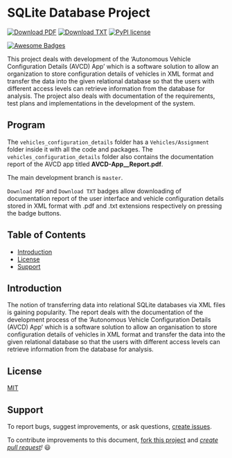# SQLite Database Project

<!-- :: -->
[![Download PDF][SHIELD_PDF]][DOWNLOAD_PDF]
[![Download TXT][SHIELD_TXT]][DOWNLOAD_TXT]
[![PyPI license](https://img.shields.io/pypi/l/ansicolortags.svg)](https://pypi.python.org/pypi/ansicolortags/)

<!-- :: -->
[SHIELD_PDF]: https://img.shields.io/badge/download-PDF-brightgreen.svg
[SHIELD_TXT]: https://img.shields.io/badge/download-TXT-brightgreen.svg

[DOWNLOAD_PDF]: https://github.com/mM-009/Autonomous-Vehicle-Configuration-Details-AVCD-App/releases/download/0.1.0/AVCD-App__Report.pdf
[DOWNLOAD_TXT]: https://github.com/mM-009/Autonomous-Vehicle-Configuration-Details-AVCD-App/releases/download/0.1.0/vehiclesConfig.txt

<!-- :: -->
<!-- Version 0.1.0  -->

<!-- ::  [DOWNLOAD_PDF]: https://github.com/susam/gitpr/releases/download/0.6.0/AVCD-App__Report.pdf   \maketitle -->


[![Awesome Badges](https://img.shields.io/badge/badges-awesome-green.svg)](https://github.com/Naereen/badges)

<!--   write comments   -->

This project deals with development of the ‘Autonomous Vehicle Configuration Details (AVCD) App’ which is a software solution to allow an organization to store configuration details of vehicles in XML format and transfer the data into the given relational database so that the users with different access levels can retrieve information from the database for analysis.  The project also deals with documentation of the requirements, test plans and implementations in the development of the system. 

## Program
The `vehicles_configuration_details` folder has a  `Vehicles/Assignment` folder inside it with all the code and packages.
The `vehicles_configuration_details` folder also contains the documentation report of the AVCD app titled **AVCD-App__Report.pdf**.

 The main development branch is `master`.

`Download PDF` and `Download TXT` badges allow downloading of documentation report of the user interface and vehicle configuration details stored in XML format with .pdf and .txt extensions respectively on pressing the badge buttons.

 Table of Contents
----------------------

* [Introduction](#introduction)
* [License](#license)
* [Support](#support)



<!-- :: \fi -->
<!-- :: \tableofcontents -->
<!-- :: \pagebreak -->

Introduction
------------

The notion of transferring data into relational SQLite databases via XML files is gaining popularity. The report deals with the documentation of the development process of the ‘Autonomous Vehicle Configuration Details (AVCD) App’ which is a software solution to allow an organisation to store configuration details of vehicles in XML format and transfer the data into the given relational database so that the users with different access levels can retrieve information from the database for analysis.


<!-- :: \pagebreak -->


License
-------

[MIT](https://choosealicense.com/licenses/mit/)

Support
-------

To report bugs, suggest improvements, or ask questions,
[create issues][ISSUES].

To contribute improvements to this document,
[fork this project][REPO] and *[create pull request][PR]!*  :smiley:

[ISSUES]: https://github.com/mM-009/Autonomous-Vehicle-Configuration-Details-AVCD-App/issues
[REPO]: https://github.com/mM-009/Autonomous-Vehicle-Configuration-Details-AVCD-App
[PR]: https://github.com/mM-009/Autonomous-Vehicle-Configuration-Details-AVCD-App/pulls



